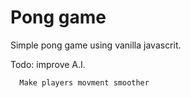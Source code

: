 # Pong game  

Simple pong game using vanilla javascrit.

Todo: improve A.I.



      Make players movment smoother




